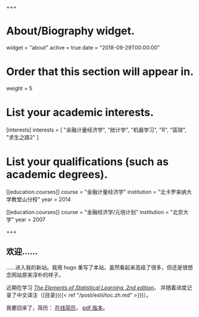+++
# About/Biography widget.
widget = "about"
active = true
date = "2018-09-29T00:00:00"

# Order that this section will appear in.
weight = 5

# List your academic interests.
[interests]
  interests = [
    "金融计量经济学",
    "统计学",
    "机器学习",
    "R",
    "篮球",
    "求生之路2"
  ]

# List your qualifications (such as academic degrees).
[[education.courses]]
  course = "金融计量经济学"
  institution = "北卡罗来纳大学教堂山分校"
  year = 2014

[[education.courses]]
  course = "金融经济学/元培计划"
  institution = "北京大学"
  year = 2007
 
+++

## 欢迎……

……进入我的新站。我用 hugo 重写了本站，虽然看起来高级了很多，但还是很想念网站原来淳朴的样子。

近期在学习
[*The Elements of Statistical Learning, 2nd edition*](https://web.stanford.edu/~hastie/ElemStatLearn/)，
并随着进度记录了中文译注（[目录]({{< ref "/post/eslii/toc.zh.md" >}})）。

我要回来了，简历：
[在线简历](http://guansong.wang/resume/resume_zh_latest.html)，
[pdf 版本](http://public.guansong.wang/resume/resume_wangguansong_zh_latest.pdf)。

